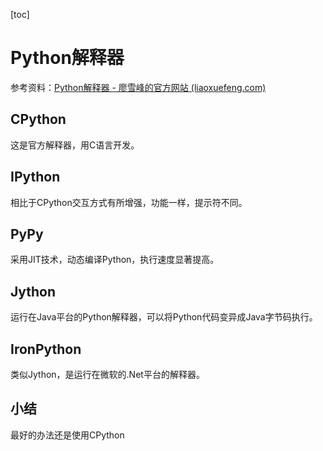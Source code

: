 [toc]

# Python解释器

参考资料：[Python解释器 - 廖雪峰的官方网站 (liaoxuefeng.com)](https://www.liaoxuefeng.com/wiki/1016959663602400/1016966024263840)

## CPython

这是官方解释器，用C语言开发。

## IPython

相比于CPython交互方式有所增强，功能一样，提示符不同。

## PyPy

采用JIT技术，动态编译Python，执行速度显著提高。

## Jython

运行在Java平台的Python解释器，可以将Python代码变异成Java字节码执行。

## IronPython

类似Jython，是运行在微软的.Net平台的解释器。

## 小结

最好的办法还是使用CPython
